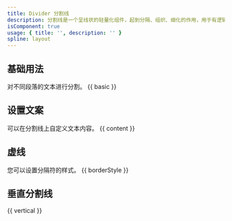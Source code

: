 ```yaml
---
title: Divider 分割线
description: 分割线是一个呈线状的轻量化组件，起到分隔、组织、细化的作用，用于有逻辑的组织元素内容和页面结构。
isComponent: true
usage: { title: '', description: '' }
spline: layout
---
```


## 基础用法
对不同段落的文本进行分割。
{{ basic }}

## 设置文案
可以在分割线上自定义文本内容。
{{ content }}

## 虚线
您可以设置分隔符的样式。
{{ borderStyle }}

## 垂直分割线
{{ vertical }}
